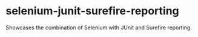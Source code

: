 # selenium-junit-surefire-reporting
Showcases the combination of Selenium with JUnit and Surefire reporting.
